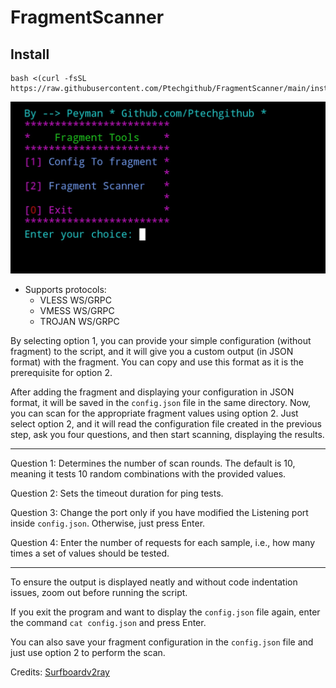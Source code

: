 # FragmentScanner

## Install
```
bash <(curl -fsSL https://raw.githubusercontent.com/Ptechgithub/FragmentScanner/main/install.sh)
```
![28](https://raw.githubusercontent.com/Ptechgithub/configs/main/media/28.jpg)

- Supports protocols:
  - VLESS WS/GRPC
  - VMESS WS/GRPC
  - TROJAN WS/GRPC

By selecting option 1, you can provide your simple configuration (without fragment) to the script, and it will give you a custom output (in JSON format) with the fragment. You can copy and use this format as it is the prerequisite for option 2.

After adding the fragment and displaying your configuration in JSON format, it will be saved in the `config.json` file in the same directory. Now, you can scan for the appropriate fragment values using option 2. Just select option 2, and it will read the configuration file created in the previous step, ask you four questions, and then start scanning, displaying the results.

---
Question 1: Determines the number of scan rounds. The default is 10, meaning it tests 10 random combinations with the provided values.

Question 2: Sets the timeout duration for ping tests.

Question 3: Change the port only if you have modified the Listening port inside `config.json`. Otherwise, just press Enter.

Question 4: Enter the number of requests for each sample, i.e., how many times a set of values should be tested.

---

To ensure the output is displayed neatly and without code indentation issues, zoom out before running the script.

If you exit the program and want to display the `config.json` file again, enter the command `cat config.json` and press Enter.

You can also save your fragment configuration in the `config.json` file and just use option 2 to perform the scan.

Credits:
[Surfboardv2ray](https://github.com/Surfboardv2ray/batch-fragment-scanner)